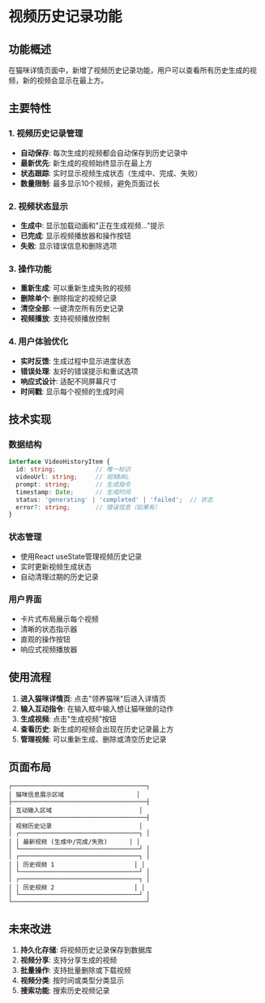 # 视频历史记录功能

## 功能概述

在猫咪详情页面中，新增了视频历史记录功能，用户可以查看所有历史生成的视频，新的视频会显示在最上方。

## 主要特性

### 1. 视频历史记录管理
- **自动保存**: 每次生成的视频都会自动保存到历史记录中
- **最新优先**: 新生成的视频始终显示在最上方
- **状态跟踪**: 实时显示视频生成状态（生成中、完成、失败）
- **数量限制**: 最多显示10个视频，避免页面过长

### 2. 视频状态显示
- **生成中**: 显示加载动画和"正在生成视频..."提示
- **已完成**: 显示视频播放器和操作按钮
- **失败**: 显示错误信息和删除选项

### 3. 操作功能
- **重新生成**: 可以重新生成失败的视频
- **删除单个**: 删除指定的视频记录
- **清空全部**: 一键清空所有历史记录
- **视频播放**: 支持视频播放控制

### 4. 用户体验优化
- **实时反馈**: 生成过程中显示进度状态
- **错误处理**: 友好的错误提示和重试选项
- **响应式设计**: 适配不同屏幕尺寸
- **时间戳**: 显示每个视频的生成时间

## 技术实现

### 数据结构
```typescript
interface VideoHistoryItem {
  id: string;           // 唯一标识
  videoUrl: string;     // 视频URL
  prompt: string;       // 生成指令
  timestamp: Date;      // 生成时间
  status: 'generating' | 'completed' | 'failed';  // 状态
  error?: string;       // 错误信息（如果有）
}
```

### 状态管理
- 使用React useState管理视频历史记录
- 实时更新视频生成状态
- 自动清理过期的历史记录

### 用户界面
- 卡片式布局展示每个视频
- 清晰的状态指示器
- 直观的操作按钮
- 响应式视频播放器

## 使用流程

1. **进入猫咪详情页**: 点击"领养猫咪"后进入详情页
2. **输入互动指令**: 在输入框中输入想让猫咪做的动作
3. **生成视频**: 点击"生成视频"按钮
4. **查看历史**: 新生成的视频会出现在历史记录最上方
5. **管理视频**: 可以重新生成、删除或清空历史记录

## 页面布局

```
┌─────────────────────────────────────┐
│ 猫咪信息展示区域                    │
├─────────────────────────────────────┤
│ 互动输入区域                        │
├─────────────────────────────────────┤
│ 视频历史记录                        │
│ ┌─────────────────────────────────┐ │
│ │ 最新视频 (生成中/完成/失败)      │ │
│ └─────────────────────────────────┘ │
│ ┌─────────────────────────────────┐ │
│ │ 历史视频 1                      │ │
│ └─────────────────────────────────┘ │
│ ┌─────────────────────────────────┐ │
│ │ 历史视频 2                      │ │
│ └─────────────────────────────────┘ │
└─────────────────────────────────────┘
```

## 未来改进

1. **持久化存储**: 将视频历史记录保存到数据库
2. **视频分享**: 支持分享生成的视频
3. **批量操作**: 支持批量删除或下载视频
4. **视频分类**: 按时间或类型分类显示
5. **搜索功能**: 搜索历史视频记录 